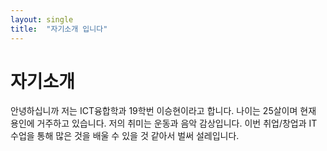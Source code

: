 ```yaml
---
layout: single
title:  "자기소개 입니다"
---
```


# 자기소개

안녕하십니까 저는 ICT융합학과 19학번 이승현이라고 합니다.
나이는 25살이며 현재 용인에 거주하고 있습니다.
저의 취미는 운동과 음악 감상입니다.
이번 취업/창업과 IT 수업을 통해 많은 것을 배울 수 있을 것 같아서 벌써 설레입니다.



